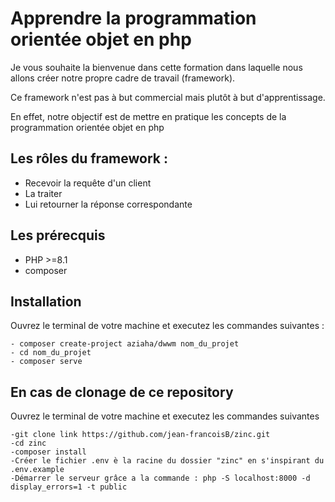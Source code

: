 # Apprendre la programmation orientée objet en php

Je vous souhaite la bienvenue dans cette formation dans laquelle nous allons créer notre propre cadre de travail (framework).

Ce framework n'est pas à but commercial mais plutôt à but d'apprentissage.

En effet, notre objectif est de mettre en pratique les concepts de la programmation orientée objet en php

## Les rôles du framework :

- Recevoir la requête d'un client
- La traiter
- Lui retourner la réponse correspondante

## Les prérecquis
- PHP >=8.1
- composer

## Installation

Ouvrez le terminal de votre machine et executez les commandes suivantes : 

    - composer create-project aziaha/dwwm nom_du_projet
    - cd nom_du_projet
    - composer serve

## En cas de clonage de ce repository

Ouvrez le terminal de votre machine et executez les commandes suivantes

    -git clone link https://github.com/jean-francoisB/zinc.git
    -cd zinc
    -composer install
    -Créer le fichier .env è la racine du dossier "zinc" en s'inspirant du .env.example
    -Démarrer le serveur grâce a la commande : php -S localhost:8000 -d display_errors=1 -t public
